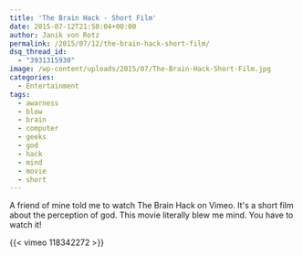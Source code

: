 ```yaml
---
title: 'The Brain Hack - Short Film'
date: 2015-07-12T21:50:04+00:00
author: Janik von Rotz
permalink: /2015/07/12/the-brain-hack-short-film/
dsq_thread_id:
  - "3931315930"
image: /wp-content/uploads/2015/07/The-Brain-Hack-Short-Film.jpg
categories:
  - Entertainment
tags:
  - awarness
  - blow
  - brain
  - computer
  - geeks
  - god
  - hack
  - mind
  - movie
  - short
---
```

A friend of mine told me to watch The Brain Hack on Vimeo. It's a short film about the perception of god. This movie literally blew me mind. You have to watch it!

{{< vimeo 118342272 >}}
